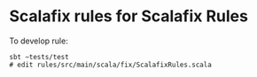 # Scalafix rules for Scalafix Rules

To develop rule:
```
sbt ~tests/test
# edit rules/src/main/scala/fix/ScalafixRules.scala
```
